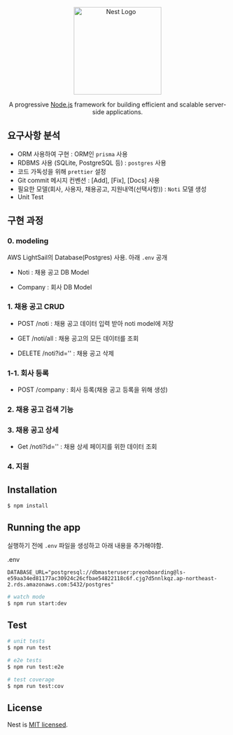 <p align="center">
  <a href="http://nestjs.com/" target="blank"><img src="https://nestjs.com/img/logo-small.svg" width="200" alt="Nest Logo" /></a>
</p>

[circleci-image]: https://img.shields.io/circleci/build/github/nestjs/nest/master?token=abc123def456
[circleci-url]: https://circleci.com/gh/nestjs/nest

  <p align="center">A progressive <a href="http://nodejs.org" target="_blank">Node.js</a> framework for building efficient and scalable server-side applications.</p>

## 요구사항 분석

- ORM 사용하여 구현 : ORM인 `prisma` 사용
- RDBMS 사용 (SQLite, PostgreSQL 등) : `postgres` 사용
- 코드 가독성을 위해 `prettier` 설정
- Git commit 메시지 컨벤션 : [Add], [Fix], [Docs] 사용
- 필요한 모델(회사, 사용자, 채용공고, 지원내역(선택사항)) : `Noti` 모델 생성
- Unit Test

## 구현 과정

### 0. modeling

AWS LightSail의 Database(Postgres) 사용. 아래 `.env` 공개

- Noti : 채용 공고 DB Model

- Company : 회사 DB Model

### 1. 채용 공고 CRUD

- POST /noti : 채용 공고 데이터 입력 받아 noti model에 저장

- GET /noti/all : 채용 공고의 모든 데이터를 조회

- DELETE /noti?id='' : 채용 공고 삭제

### 1-1. 회사 등록

- POST /company : 회사 등록(채용 공고 등록을 위해 생성)

### 2. 채용 공고 검색 기능

### 3. 채용 공고 상세

- Get /noti?id='' : 채용 상세 페이지를 위한 데이터 조회

### 4. 지원

## Installation

```bash
$ npm install
```

## Running the app

실행하기 전에 `.env` 파일을 생성하고 아래 내용을 추가해야함.

.env

```
DATABASE_URL="postgresql://dbmasteruser:preonboarding@ls-e59aa34ed81177ac30924c26cfbae54822118c6f.cjg7d5nnlkqz.ap-northeast-2.rds.amazonaws.com:5432/postgres"
```

```bash
# watch mode
$ npm run start:dev
```

## Test

```bash
# unit tests
$ npm run test

# e2e tests
$ npm run test:e2e

# test coverage
$ npm run test:cov
```

## License

Nest is [MIT licensed](LICENSE).
